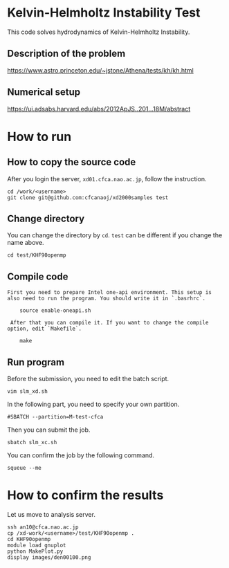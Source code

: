 # Kelvin-Helmholtz Instability Test
This code solves hydrodynamics of  Kelvin-Helmholtz Instability.

## Description of the problem

https://www.astro.princeton.edu/~jstone/Athena/tests/kh/kh.html

## Numerical setup

https://ui.adsabs.harvard.edu/abs/2012ApJS..201...18M/abstract

# How to run

## How to copy the source code
After you login the server, `xd01.cfca.nao.ac.jp`, follow the instruction.

    cd /work/<username>
    git clone git@github.com:cfcanaoj/xd2000samples test
    
## Change directory
You can change the directory by `cd`. `test` can be different if you change the name above.
    
    cd test/KHF90openmp

## Compile code
	First you need to prepare Intel one-api environment. This setup is also need to run the program. You should write it in `.basrhrc`.
	    
	    source enable-oneapi.sh
	    
	 After that you can compile it. If you want to change the compile option, edit `Makefile`.
	    
	    make

 ## Run program
 Before the submission, you need to edit the batch script.
    
    vim slm_xd.sh

In the following part, you need to specify your own partition.

    #SBATCH --partition=M-test-cfca

Then you can submit the job.

    sbatch slm_xc.sh
    
You can confirm the job by the following command.
    
    squeue --me
   

# How to confirm the results
Let us move to analysis server.

    ssh an10@cfca.nao.ac.jp
    cp /xd-work/<username>/test/KHF90openmp .
    cd KHF90openmp
    module load gnuplot
    python MakePlot.py
    display images/den00100.png


